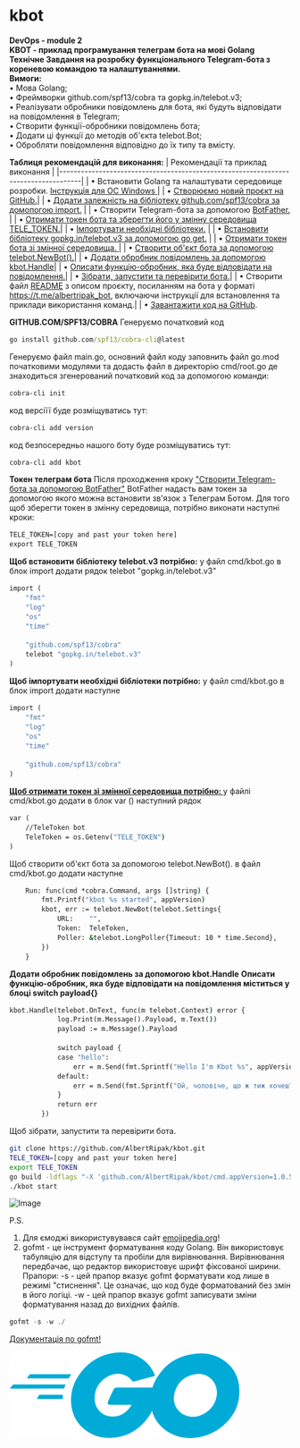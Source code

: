 # kbot
<b>DevOps - module 2</b><br>
<b>KBOT - приклад програмування телеграм бота на мові Golang</b><br>
<b>Технічне Завдання на розробку функціонального Telegram-бота з кореневою командою та налаштуваннями.</b><br>
<b>Вимоги:</b><br>
&bull; Мова Golang;<br>
&bull; Фреймворки github.com/spf13/cobra та gopkg.in/telebot.v3;<br>
&bull; Реалізувати обробники повідомлень для бота, які будуть відповідати на повідомлення в Telegram;<br>
&bull; Створити функції-обробники повідомлень бота;<br>
&bull; Додати ці функції до методів об'єкта telebot.Bot;<br>
&bull; Обробляти повідомлення відповідно до їх типу та вмісту.<br>

<b>Таблиця рекомендацій для виконання:</b>
| Рекомендації та приклад виконання                                                                      |
|------------------------------------------------------------------------------------|
| &bull; Встановити Golang та налаштувати середовище розробки.  <a href="https://go.dev/doc/install">Інструкція для OC Windows </a> |
| &bull; <a href="#newProjectGit">Створюємо новий проєкт на GitHub.</a>|
| &bull; <a href="#cobra">Додати залежність на бібліотеку github.com/spf13/cobra за домопогою import.</a>  |
| &bull; <a id="telegram_bot">Створити Telegram-бота за допомогою<a> <a href="https://telegram.me/BotFather">BotFather.</a>  |
| &bull; <a href="#tele_token">Отримати токен бота та зберегти його у змінну середовища TELE_TOKEN.</a>|
| &bull; <a href="#import_package">Імпортувати необхідні бібліотеки.</a> |
| &bull; <a href="#import_telebot">Встановити бібліотеку gopkg.in/telebot.v3 за допомогою go get.</a> |
| &bull; <a href="#get_token">Отримати токен бота зі змінної середовища. </a>|
| &bull; <a href="#new_object">Створити об'єкт бота за допомогою telebot.NewBot().</a>|
| &bull; <a href="#new_message">Додати обробник повідомлень за допомогою kbot.Handle</a>|
| &bull; <a href="#about_message">Описати функцію-обробник, яка буде відповідати на повідомлення.</a>|
| &bull; <a href="#build_bot">Зібрати, запустити та перевірити бота.</a>|
| &bull; Створити файл <a href="https://github.com/AlbertRipak/kbot">README</a> з описом проєкту, посиланням на бота у форматі https://t.me/albertripak_bot, включаючи інструкції для встановлення та приклади використання команд.</a>|
| &bull; <a href="https://github.com/AlbertRipak/kbot">Завантажити код на GitHub</a>.

<b><a id="cobra">GITHUB.COM/SPF13/COBRA</a></b>
Генеруємо початковий код
```cmd
go install github.com/spf13/cobra-cli@latest
```
Генеруємо файл main.go, основний файл коду
заповнить файл go.mod початковими модулями 
та додасть файл в директорію cmd/root.go де знаходиться згенерований початковий код
за допомогою команди:
```cmd
cobra-cli init
```
код версіїї буде розміщуватись тут:
```cmd
cobra-cli add version
```
код безпосередньо нашого боту буде розміщуватись тут:
```cmd
cobra-cli add kbot
```

<b><a id="tele_token">Токен телеграм бота</a></b>
Після проходження кроку <a href="#telegram_bot">"Створити Telegram-бота за допомогою BotFather"</a>
BotFather надасть вам токен за допомогою якого можна встановити зв'язок з Телеграм Ботом.
Для того щоб зберегти токен в змінну середовища, потрібно виконати наступні кроки:
```cmd
TELE_TOKEN=[copy and past your token here]
export TELE_TOKEN
```

<b><a id="tele_token">Щоб встановити бібліотеку telebot.v3 потрібно:</a></b>
у файл cmd/kbot.go в блок import додати рядок telebot "gopkg.in/telebot.v3"
```cmd
import (
	"fmt"
	"log"
	"os"
	"time"

	"github.com/spf13/cobra"
    telebot "gopkg.in/telebot.v3"
)
```
<b><a id="import_telebot">Щоб імпортувати необхідні бібліотеки потрібно:</a></b>
у файл cmd/kbot.go в блок import додати наступне
```cmd
import (
	"fmt"
	"log"
	"os"
	"time"

	"github.com/spf13/cobra"
)
```
<b><a href="#get_token">Щоб отримати токен зі змінної середовища потрібно: </a></b>
у файлі cmd/kbot.go додати в блок var () наступний рядок
```cmd
var (
	//TeleToken bot
	TeleToken = os.Getenv("TELE_TOKEN")
)
```
<a id="new_object">Щоб створити об'єкт бота за допомогою telebot.NewBot().</a>
в файл cmd/kbot.go додати наступне
```cmd
	Run: func(cmd *cobra.Command, args []string) {
		fmt.Printf("kbot %s started", appVersion)
		kbot, err := telebot.NewBot(telebot.Settings{
			URL:    "",
			Token:  TeleToken,
			Poller: &telebot.LongPoller{Timeout: 10 * time.Second},
		})
    }
```
<b><a id="new_message">Додати обробник повідомлень за допомогою kbot.Handle</a></b>
<b><a id="about_message">Описати функцію-обробник, яка буде відповідати на повідомлення міститься у блоці switch payload{}</a></b>
```cmd
kbot.Handle(telebot.OnText, func(m telebot.Context) error {
			log.Print(m.Message().Payload, m.Text())
			payload := m.Message().Payload

			switch payload {
			case "hello":
				err = m.Send(fmt.Sprintf("Hello I'm Kbot %s", appVersion))
			default:
				err = m.Send(fmt.Sprintf("Ой, чоловіче, що ж тиж хочеш?" + "\nТицьни сюди і дізнаєшся що я вмію /help" + "\nабо сюди і дізнайся що я вмію тяльки це /helpNext"))
			}
			return err
		})
```
<a id="build_bot">Щоб зібрати, запустити та перевірити бота.</a>
```bash
git clone https://github.com/AlbertRipak/kbot.git
TELE_TOKEN=[copy and past your token here]
export TELE_TOKEN
go build -ldflags "-X 'github.com/AlbertRipak/kbot/cmd.appVersion=1.0.5'"
./kbot start
```

![Image](./data/cobra.gif)

P.S.
1. Для ємоджі використувувався сайт <a href="https://emojipedia.org/">emojipedia.org</a>!
2. gofmt - це інструмент форматування коду Golang. Він використовує табуляцію для відступу та пробіли для вирівнювання. Вирівнювання передбачає, що редактор використовує шрифт фіксованої ширини.
Прапори:
-s - цей прапор вказує gofmt форматувати код лише в режимі "стиснення". Це означає, що код буде форматований без змін в його логіці.
-w - цей прапор вказує gofmt записувати зміни форматування назад до вихідних файлів.

```go
gofmt -s -w ./
```

<a href="https://pkg.go.dev/cmd/gofmt">Документація по gofmt!</a>

<a href="https://go.dev/">![Image](./data/go-blue.svg)</a>